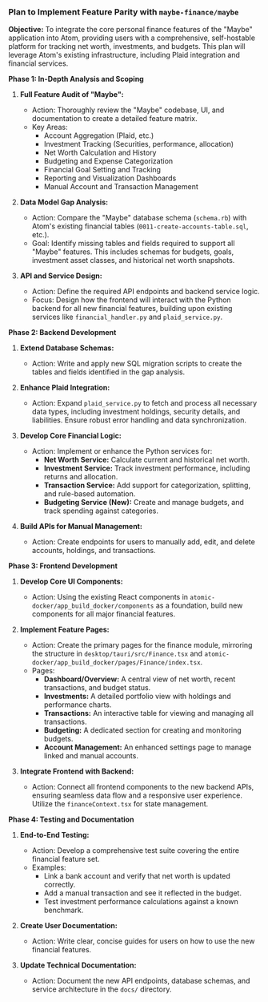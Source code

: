 ### **Plan to Implement Feature Parity with `maybe-finance/maybe`**

**Objective:** To integrate the core personal finance features of the "Maybe" application into Atom, providing users with a comprehensive, self-hostable platform for tracking net worth, investments, and budgets. This plan will leverage Atom's existing infrastructure, including Plaid integration and financial services.

**Phase 1: In-Depth Analysis and Scoping**

1.  **Full Feature Audit of "Maybe":**
    *   Action: Thoroughly review the "Maybe" codebase, UI, and documentation to create a detailed feature matrix.
    *   Key Areas:
        *   Account Aggregation (Plaid, etc.)
        *   Investment Tracking (Securities, performance, allocation)
        *   Net Worth Calculation and History
        *   Budgeting and Expense Categorization
        *   Financial Goal Setting and Tracking
        *   Reporting and Visualization Dashboards
        *   Manual Account and Transaction Management

2.  **Data Model Gap Analysis:**
    *   Action: Compare the "Maybe" database schema (`schema.rb`) with Atom's existing financial tables (`0011-create-accounts-table.sql`, etc.).
    *   Goal: Identify missing tables and fields required to support all "Maybe" features. This includes schemas for budgets, goals, investment asset classes, and historical net worth snapshots.

3.  **API and Service Design:**
    *   Action: Define the required API endpoints and backend service logic.
    *   Focus: Design how the frontend will interact with the Python backend for all new financial features, building upon existing services like `financial_handler.py` and `plaid_service.py`.

**Phase 2: Backend Development**

1.  **Extend Database Schemas:**
    *   Action: Write and apply new SQL migration scripts to create the tables and fields identified in the gap analysis.

2.  **Enhance Plaid Integration:**
    *   Action: Expand `plaid_service.py` to fetch and process all necessary data types, including investment holdings, security details, and liabilities. Ensure robust error handling and data synchronization.

3.  **Develop Core Financial Logic:**
    *   Action: Implement or enhance the Python services for:
        *   **Net Worth Service:** Calculate current and historical net worth.
        *   **Investment Service:** Track investment performance, including returns and allocation.
        *   **Transaction Service:** Add support for categorization, splitting, and rule-based automation.
        *   **Budgeting Service (New):** Create and manage budgets, and track spending against categories.

4.  **Build APIs for Manual Management:**
    *   Action: Create endpoints for users to manually add, edit, and delete accounts, holdings, and transactions.

**Phase 3: Frontend Development**

1.  **Develop Core UI Components:**
    *   Action: Using the existing React components in `atomic-docker/app_build_docker/components` as a foundation, build new components for all major financial features.

2.  **Implement Feature Pages:**
    *   Action: Create the primary pages for the finance module, mirroring the structure in `desktop/tauri/src/Finance.tsx` and `atomic-docker/app_build_docker/pages/Finance/index.tsx`.
    *   Pages:
        *   **Dashboard/Overview:** A central view of net worth, recent transactions, and budget status.
        *   **Investments:** A detailed portfolio view with holdings and performance charts.
        *   **Transactions:** An interactive table for viewing and managing all transactions.
        *   **Budgeting:** A dedicated section for creating and monitoring budgets.
        *   **Account Management:** An enhanced settings page to manage linked and manual accounts.

3.  **Integrate Frontend with Backend:**
    *   Action: Connect all frontend components to the new backend APIs, ensuring seamless data flow and a responsive user experience. Utilize the `financeContext.tsx` for state management.

**Phase 4: Testing and Documentation**

1.  **End-to-End Testing:**
    *   Action: Develop a comprehensive test suite covering the entire financial feature set.
    *   Examples:
        *   Link a bank account and verify that net worth is updated correctly.
        *   Add a manual transaction and see it reflected in the budget.
        *   Test investment performance calculations against a known benchmark.

2.  **Create User Documentation:**
    *   Action: Write clear, concise guides for users on how to use the new financial features.

3.  **Update Technical Documentation:**
    *   Action: Document the new API endpoints, database schemas, and service architecture in the `docs/` directory.
